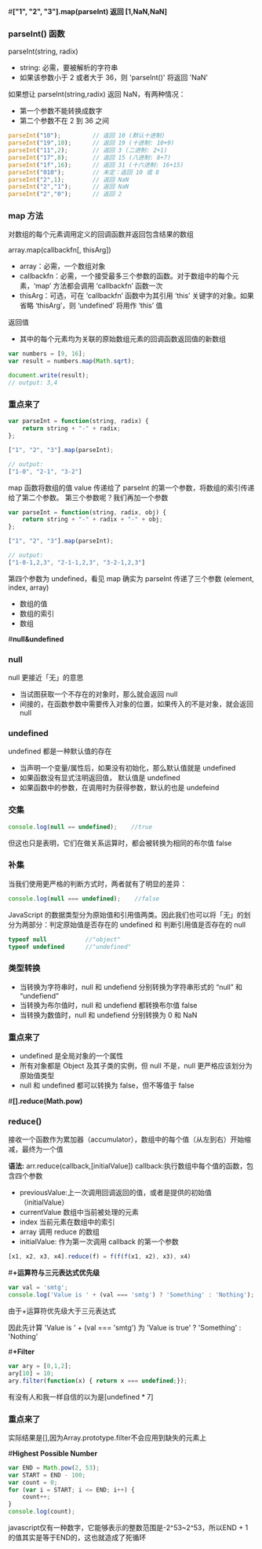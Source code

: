 #**["1", "2", "3"].map(parseInt) 返回 [1,NaN,NaN]**

### parseInt() 函数

parseInt(string, radix)

* string: 必需，要被解析的字符串
* 如果该参数小于 2 或者大于 36，则 'parseInt()' 将返回 'NaN'

如果想让 parseInt(string,radix) 返回 NaN，有两种情况：

* 第一个参数不能转换成数字
* 第二个参数不在 2 到 36 之间

```javascript
parseInt("10");         // 返回 10 (默认十进制)
parseInt("19",10);      // 返回 19 (十进制: 10+9)
parseInt("11",2);       // 返回 3 (二进制: 2+1)
parseInt("17",8);       // 返回 15 (八进制: 8+7)
parseInt("1f",16);      // 返回 31 (十六进制: 16+15)
parseInt("010");        // 未定：返回 10 或 8
parseInt("2",1);        // 返回 NaN
parseInt("2","1");      // 返回 NaN
parseInt("2","0");      // 返回 2
```

### map 方法

对数组的每个元素调用定义的回调函数并返回包含结果的数组

array.map(callbackfn[, thisArg])

* array：必需，一个数组对象
* callbackfn：必需，一个接受最多三个参数的函数。对于数组中的每个元素，‘map’ 方法都会调用 ‘callbackfn’ 函数一次
* thisArg：可选，可在 ‘callbackfn’ 函数中为其引用 ‘this’ 关键字的对象。如果省略 ‘thisArg’，则 ‘undefined’ 将用作 ‘this’ 值

返回值
* 其中的每个元素均为关联的原始数组元素的回调函数返回值的新数组

```javascript
var numbers = [9, 16];
var result = numbers.map(Math.sqrt);

document.write(result);
// output: 3,4
```

### 重点来了
```javascript
var parseInt = function(string, radix) {
    return string + "-" + radix;
};

["1", "2", "3"].map(parseInt);

// output:
["1-0", "2-1", "3-2"]
```

map 函数将数组的值 value 传递给了 parseInt 的第一个参数，将数组的索引传递给了第二个参数。 第三个参数呢？我们再加一个参数

```javascript
var parseInt = function(string, radix, obj) {
    return string + "-" + radix + "-" + obj;
};

["1", "2", "3"].map(parseInt);

// output:
["1-0-1,2,3", "2-1-1,2,3", "3-2-1,2,3"]
```

第四个参数为 undefined，看见 map 确实为 parseInt 传递了三个参数
(element, index, array)

* 数组的值
* 数组的索引
* 数组


#**null&undefined**

### null

null 更接近「无」的意思

* 当试图获取一个不存在的对象时，那么就会返回 null
* 间接的，在函数参数中需要传入对象的位置，如果传入的不是对象，就会返回 null

### undefined

undefined 都是一种默认值的存在

* 当声明一个变量/属性后，如果没有初始化，那么默认值就是 undefined
* 如果函数没有显式注明返回值， 默认值是 undefined
* 如果函数中的参数，在调用时为获得参数，默认的也是 undefeind

### 交集
```javascript
console.log(null == undefined);    //true
```
但这也只是表明，它们在做关系运算时，都会被转换为相同的布尔值 false

### 补集
当我们使用更严格的判断方式时，两者就有了明显的差异：
```javascript
console.log(null === undefined);    //false
```

JavaScript 的数据类型分为原始值和引用值两类。因此我们也可以将「无」的划分为两部分：判定原始值是否存在的 undefined 和 判断引用值是否存在的 null

```javascript
typeof null           //"object"
typeof undefined      //"undefined"
```
### 类型转换

* 当转换为字符串时，null 和 undefiend 分别转换为字符串形式的 “null” 和 “undefiend”
* 当转换为布尔值时，null 和 undefiend 都转换布尔值 false
* 当转换为数值时，null 和 undefiend 分别转换为 0 和 NaN

### 重点来了

* undefined 是全局对象的一个属性
* 所有对象都是 Object 及其子类的实例，但 null 不是，null 更严格应该划分为原始值类型
* null 和 undefined 都可以转换为 false，但不等值于 false

#**[].reduce(Math.pow)**
### reduce()

接收一个函数作为累加器（accumulator），数组中的每个值（从左到右）开始缩减，最终为一个值

**语法:** arr.reduce(callback,[initialValue])
callback:执行数组中每个值的函数，包含四个参数

* previousValue:上一次调用回调返回的值，或者是提供的初始值（initialValue）
* currentValue 数组中当前被处理的元素
* index 当前元素在数组中的索引
* array 调用 reduce 的数组
* initialValue: 作为第一次调用 callback 的第一个参数

```javascript
[x1, x2, x3, x4].reduce(f) = f(f(f(x1, x2), x3), x4)
```

#**+运算符与三元表达式优先级**
```javascript
var val = 'smtg';
console.log('Value is ' + (val === 'smtg') ? 'Something' : 'Nothing');
```
由于+运算符优先级大于三元表达式

因此先计算 'Value is ' + (val === 'smtg') 为 'Value is true' ? 'Something' : 'Nothing'

#**+Filter**
```javascript
var ary = [0,1,2];
ary[10] = 10;
ary.filter(function(x) { return x === undefined;});
```
有没有人和我一样自信的以为是[undefined * 7]
### 重点来了
实际结果是[],因为Array.prototype.filter不会应用到缺失的元素上

#**Highest Possible Number**
```javascript
var END = Math.pow(2, 53);
var START = END - 100;
var count = 0;
for (var i = START; i <= END; i++) {
    count++;
}
console.log(count);
```

javascript仅有一种数字，它能够表示的整数范围是-2^53~2^53，所以END + 1 的值其实是等于END的，这也就造成了死循环
